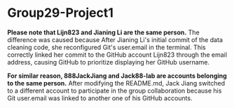 # Group29-Project1
**Please note that Lijn823 and Jianing Li are the same person.** The difference was caused because After Jianing Li's initial commit of the data cleaning code, she reconfigured Git's user.email in the terminal. This correctly linked her commit to the GitHub account Lijn823 through the email address, causing GitHub to prioritize displaying her GitHub username.

**For similar reason, 888JackJiang and Jack88-lab are accounts belonging to the same person.** After modifying the README.md, Jack Jiang switched to a different account to participate in the group collaboration because his Git user.email was linked to another one of his GitHub accounts.
